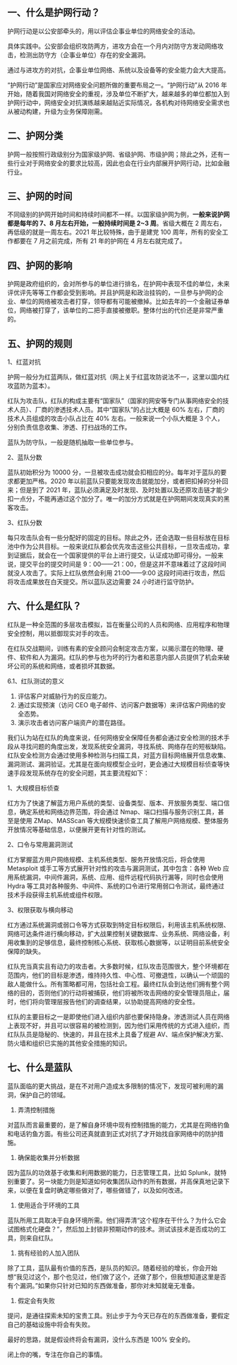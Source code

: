 ## 一、什么是护网行动？

护网行动是以公安部牵头的，用以评估企事业单位的网络安全的活动。

具体实践中。公安部会组织攻防两方，进攻方会在一个月内对防守方发动网络攻击，检测出防守方（企事业单位）存在的安全漏洞。

通过与进攻方的对抗，企事业单位网络、系统以及设备等的安全能力会大大提高。

“护网行动”是国家应对网络安全问题所做的重要布局之一。“护网行动”从 2016 年开始，随着我国对网络安全的重视，涉及单位不断扩大，越来越多的单位都加入到护网行动中，网络安全对抗演练越来越贴近实际情况，各机构对待网络安全需求也从被动构建，升级为业务保障刚需。

## 二、护网分类

护网一般按照行政级别分为国家级护网、省级护网、市级护网；除此之外，还有一些行业对于网络安全的要求比较高，因此也会在行业内部展开护网行动，比如金融行业。

## 三、护网的时间

不同级别的护网开始时间和持续时间都不一样。以国家级护网为例，**一般来说护网都是每年的 7、8 月左右开始，一般持续时间是 2~3 周**。省级大概在 2 周左右，再低级的就是一周左右。2021 年比较特殊，由于是建党 100 周年，所有的安全工作都要在 7 月之前完成，所有 21 年的护网在 4 月左右就完成了。

## 四、护网的影响

护网是政府组织的，会对所参与的单位进行排名，在护网中表现不佳的单位，未来评优评先等等工作都会受到影响。并且护网是和政治挂钩的，一旦参与护网的企业、单位的网络被攻击者打穿，领导都有可能被撤掉。比如去年的一个金融证券单位，网络被打穿了，该单位的二把手直接被撤职。整体付出的代价还是非常严重的。

## 五、护网的规则

1、红蓝对抗

护网一般分为红蓝两队，做红蓝对抗（网上关于红蓝攻防说法不一，这里以国内红攻蓝防为蓝本）。

红队为攻击队，红队的构成主要有“国家队”（国家的网安等专门从事网络安全的技术人员）、厂商的渗透技术人员。其中“国家队”的占比大概是 60% 左右，厂商的技术人员组成的攻击小队占比在 40% 左右。一般来说一个小队大概是 3 个人，分别负责信息收集、渗透、打扫战场的工作。

蓝队为防守队，一般是随机抽取一些单位参与。

2、蓝队分数

蓝队初始积分为 10000 分，一旦被攻击成功就会扣相应的分。每年对于蓝队的要求都更加严格。2020 年以前蓝队只要能发现攻击就能加分，或者把扣掉的分补回来；但是到了 2021 年，蓝队必须满足及时发现、及时处置以及还原攻击链才能少扣一点分，不能再通过这个加分了。唯一的加分方式就是在护网期间发现真实的黑客攻击。

3、红队分数

每只攻击队会有一些分配好的固定的目标。除此之外，还会选取一些目标放在目标池中作为公共目标。一般来说红队都会优先攻击这些公共目标，一旦攻击成功，拿到证据后，就会在一个国家提供的平台上进行提交，认证成功即可得分。一般来说，提交平台的提交时间是 9：00——21：00，但是这并不意味着过了这段时间就没人攻击了。实际上红队依然会利用 21:00——9:00 这段时间进行攻击，然后将攻击成果放在白天提交。所以蓝队这边需要 24 小时进行监守防护。

## 六、什么是红队？

红队是一种全范围的多层攻击模拟，旨在衡量公司的人员和网络、应用程序和物理安全控制，用以抵御现实对手的攻击。

在红队交战期间，训练有素的安全顾问会制定攻击方案，以揭示潜在的物理、硬件、软件和人为漏洞。红队的参与也为坏的行为者和恶意内部人员提供了机会来破坏公司的系统和网络，或者损坏其数据。

6.1、红队测试的意义

1. 评估客户对威胁行为的反应能力。
2. 通过实现预演（访问 CEO 电子邮件、访问客户数据等）来评估客户网络的安全态势。
3. 演示攻击者访问客户端资产的潜在路径。

我们认为站在红队的角度来说，任何网络安全保障任务都会通过安全检测的技术手段从寻找问题的角度出发，发现系统安全漏洞，寻找系统、网络存在的短板缺陷。红队安全检测方会通过使用多种检测与扫描工具，对蓝方目标网络展开信息收集、漏洞测试、漏洞验证。尤其是在面向规模型企业时，更会通过大规模目标侦查等快速手段发现系统存在的安全问题，其主要流程如下：

1、大规模目标侦查

红方为了快速了解蓝方用户系统的类型、设备类型、版本、开放服务类型、端口信息，确定系统和网络边界范围，将会通过 Nmap、端口扫描与服务识别工具，甚至是使用 ZMap、MASScan 等大规模快速侦查工具了解用户网络规模、整体服务开放情况等基础信息，以便展开更有针对性的测试。

2、口令与常用漏洞测试

红方掌握蓝方用户网络规模、主机系统类型、服务开放情况后，将会使用 Metasploit 或手工等方式展开针对性的攻击与漏洞测试，其中包含：各种 Web 应用系统漏洞，中间件漏洞，系统、应用、组件远程代码执行漏等，同时也会使用 Hydra 等工具对各种服务、中间件、系统的口令进行常用弱口令测试，最终通过技术手段获得主机系统或组件权限。

3、权限获取与横向移动

红方通过系统漏洞或弱口令等方式获取到特定目标权限后，利用该主机系统权限、网络可达条件进行横向移动，扩大战果控制关键数据库、业务系统、网络设备，利用收集到的足够信息，最终控制核心系统、获取核心数据等，以证明目前系统安全保障的缺失。

红队充当真实且有动力的攻击者。大多数时候，红队攻击范围很大，整个环境都在范围内，他们的目标是渗透，维持持久性、中心性、可撤退性，以确认一个顽固的敌人能做什么。所有策略都可用，包括社会工程。最终红队会到达他们拥有整个网络的目的，否则他们的行动将被捕获，他们将被所攻击网络的安全管理员阻止，届时，他们将向管理层报告他们的调查结果，以协助提高网络的安全性。

红队的主要目标之一是即使他们进入组织内部也要保持隐身。渗透测试人员在网络上表现不好，并且可以很容易的被检测到，因为他们采用传统的方式进入组织，而红队队员是隐秘的、快速的，并且在技术上具备了规避 AV、端点保护解决方案、防火墙和组织已实施的其他安全措施的知识。

## 七、什么是蓝队

蓝队面临的更大挑战，是在不对用户造成太多限制的情况下，发现可被利用的漏洞，保护自己的领域。

1. 弄清控制措施

对蓝队而言最重要的，是了解自身环境中现有控制措施的能力，尤其是在网络钓鱼和电话钓鱼方面。有些公司还真就直到正式对抗了才开始找自家网络中的防护措施。

1. 确保能收集并分析数据

因为蓝队的功效基于收集和利用数据的能力，日志管理工具，比如 Splunk，就特别重要了。另一块能力则是知道如何收集团队动作的所有数据，并高保真地记录下来，以便在复盘时确定哪些做对了，哪些做错了，以及如何改进。

1. 使用适合于环境的工具

蓝队所用工具取决于自身环境所需。他们得弄清“这个程序在干什么？为什么它会试图格式化硬盘？”，然后加上封锁非预期动作的技术。测试该技术是否成功的工具，则来自红队。

1. 挑有经验的人加入团队

除了工具，蓝队最有价值的东西，是队员的知识。随着经验的增长，你会开始想“我见过这个，那个也见过，他们做了这个，还做了那个，但我想知道这里是否有个漏洞。”如果你只针对已知的东西做准备，那你对未知就毫无准备。

1. 假定会有失败

提问，是通往探索未知的宝贵工具。别止步于为今天已存在的东西做准备，要假定自己的基础设施中将会有失败。

最好的思路，就是假设终将会有漏洞，没什么东西是 100% 安全的。

闭上你的嘴，专注在你自己的事情。
